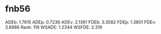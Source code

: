 # fnb56

ADEb: 1.7615
ADEp: 0.7236
ADEv: 2.1361
FDEb: 3.3582
FDEp: 1.3801
FDEv: 3.8986
Rank: 119
WSADE: 1.2344
WSFDE: 2.319